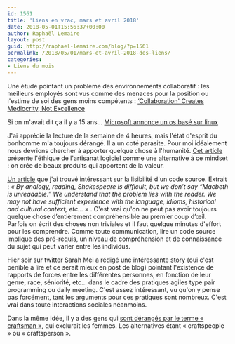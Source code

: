 ```yaml
---
id: 1561
title: 'Liens en vrac, mars et avril 2018'
date: 2018-05-01T15:56:37+00:00
author: Raphaël Lemaire
layout: post
guid: http://raphael-lemaire.com/blog/?p=1561
permalink: /2018/05/01/mars-et-avril-2018-des-liens/
categories:
- Liens du mois
---
```

Une étude pointant un problème des environnements collaboratif : les meilleurs employés sont vus comme des menaces pour la position ou l'estime de soi des gens moins compétents : [&lsquo;Collaboration' Creates Mediocrity, Not Excellence](https://www.inc.com/geoffrey-james/collaboration-creates-mediocrity-not-excellence-according-to-science.html) 

Si on m'avait dit ça il y a 15 ans&#8230; [Microsoft annonce un os basé sur linux](http://www.01net.com/actualites/microsoft-annonce-un-nouvel-os-base-sur-linux-1421297.html)

J'ai apprécié la lecture de la semaine de 4 heures, mais l'état d'esprit du bonhomme m'a toujours dérangé. Il a un coté parasite. Pour moi idéalement nous devrions chercher à apporter quelque chose à l'humanité. [Cet article](https://hackernoon.com/craftsmanship-the-alternative-to-the-four-hour-work-week-mindset-e464a2dd34f4) présente l'éthique de l'artisanat logiciel comme une alternative à ce mindset : on crée de beaux produits qui apportent de la valeur.

[Un article](http://typicalprogrammer.com/what-does-code-readability-mean) que j'ai trouvé intéressant sur la lisibilité d'un code source. Extrait : _« By analogy, reading, Shakespeare is difficult, but we don’t say “Macbeth is unreadable.” We understand that the problem lies with the reader. We may not have sufficient experience with the language, idioms, historical and cultural context, etc&#8230; »_ . C'est vrai qu'on ne peut pas avoir toujours quelque chose d’entièrement compréhensible au premier coup d’œil. Parfois on écrit des choses non triviales et il faut quelque minutes d'effort pour les comprendre. Comme toute communication, lire un code source implique des pré-requis, un niveau de compréhension et de connaissance du sujet qui peut varier entre les individus.

Hier soir sur twitter Sarah Mei a rédigé une intéressante [story](https://twitter.com/sarahmei/status/990968833547497472) (oui c'est pénible à lire et ce serait mieux en post de blog) pointant l'existence de rapports de forces entre les différentes personnes, en fonction de leur genre, race, séniorité, etc&#8230; dans le cadre des pratiques agiles type pair programming ou daily meeting. C'est assez intéressant, vu qu'on y pense pas forcément, tant les arguments pour ces pratiques sont nombreux. C'est vrai dans toute interactions sociales néanmoins.

Dans la même idée, il y a des gens qui [sont dérangés par le terme « craftsman »](https://twitter.com/unclebobmartin/status/991241117327872000), qui exclurait les femmes. Les alternatives étant « craftspeople » ou « craftsperson ».